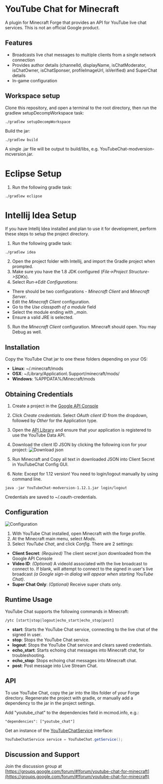 # YouTube Chat for Minecraft

A plugin for Minecraft Forge that provides an API for YouTube live chat
services. This is not an official Google product.

## Features

*  Broadcasts live chat messages to multiple clients from a single network
  connection
*  Provides author details (channelId, displayName, isChatModerator, isChatOwner,
   isChatSponser, profileImageUrl, isVerified) and SuperChat details
*  In-game configuration

## Workspace setup

Clone this repository, and open a terminal to the root directory, then run the gradlew setupDecompWorkspace task:

  ```
  ./gradlew setupDecompWorkspace
  ```

Build the jar:

  ```
  ./gradlew build
  ```

A single .jar file will be output to build/libs, e.g. YouTubeChat-modversion-mcversion.jar.

# Eclipse Setup
1. Run the following gradle task:

  ```
  ./gradlew eclipse
  ```

# Intellij Idea Setup

If you have Intellij Idea installed and plan to use it for development, perform
these steps to setup the project directory.

1. Run the following gradle task:

  ```
  ./gradlew idea
  ```
2.  Open the project folder with Intellij, and import the Gradle project
  when prompted.
3.  Make sure you have the 1.8 JDK configured (*File->Project Structure->SDKs*).
4.  Select *Run->Edit Configurations*:
  * There should be two configurations - *Minecraft Client* and *Minecraft
  Server*.
  * Edit the *Minecraft Client* configuration.
  * Go to the *Use classpath of a module* field
  * Select the module ending with *_main*.
  * Ensure a valid JRE is selected.
5.  Run the *Minecraft Client* configuration. Minecraft should open. You may
 Debug as well.

## Installation

Copy the YouTube Chat jar to one these folders depending on your OS:

* **Linux**: ~/.minecraft/mods
* **OSX**: ~/Library/Application\ Support/minecraft/mods/
* **Windows**: %APPDATA%/Minecraft/mods

## Obtaining Credentials

1.  Create a project in the [Google API Console](https://console.developers.google.com/)

2.  Click *Create credentials*. Select *OAuth client ID* from the dropdown,
followed by *Other* for the Application type.

3.  Open the [API Library](https://console.developers.google.com/apis/library?project=_)
    and ensure that your application is registered to use the YouTube Data API.

4.  Download the client ID JSON by clicking the following icon for your
  project: ![Download json](download_json.png)

5.  Run Minecraft and Copy all text in downloaded JSON into Client Secret in YouTubeChat Config GUI.

6.  Note: Except for 1.12 version! You need to login/logout manually by using command line.

```
java -jar YouTubeChat-modversion-1.12.1.jar login/logout
```

Credentials are saved to ~/.oauth-credentials.

## Configuration

![Configuration](http://i.imgur.com/NgQoDeY.png)

1.  With YouTube Chat installed, open Minecraft with the forge profile.
2.  At the Minecraft main menu, select *Mods*.
3.  Select *YouTube Chat*, and click *Config*. There are 2 settings:
  *  **Client Secret**: *(Required)* The client secret json downloaded from the
  Google API Console
  *  **Video ID**: *(Optional)* A videoId associated with the live broadcast to
  connect to. If blank, will attempt to connect to the signed in user's live
  broadcast *(a Google sign-in dialog will appear when starting YouTube Chat)*.
  *  **Super Chat Only**: *(Optional)* Receive super chats only.

## Runtime Usage

YouTube Chat supports the following commands in Minecraft:

```
/ytc [start|stop|logout|echo_start|echo_stop|post]
```
*  **start**: Starts the YouTube Chat service, connecting to the live chat of
the signed in user.
*  **stop**: Stops the YouTube Chat service.
*  **logout**: Stops the YouTube Chat service and clears saved credentials.
*  **echo_start**: Starts echoing chat messages into Minecraft chat,
   for troubleshooting.
*  **echo_stop**: Stops echoing chat messages into Minecraft chat.
*  **post**: Post message into Live Stream Chat.

## API

To use YouTube Chat, copy the jar into the libs folder of your Forge directory.
Regenerate the project with gradle, or manually add a dependency to the jar in
the project settings.

Add "youtube_chat" to the dependencies field in mcmod.info, e.g.:

  ```
  "dependencies": ["youtube_chat"]
  ```
Get an instance of the [YouTubeChatService](https://github.com/SteveKunG/YouTubeChat/blob/master/1.12.1/src/main/java/com/google/youtube/gaming/chat/YouTubeChatService.java)
interface:

  ```java
  YouTubeChatService service = YouTubeChat.getService();
  ```
## Discussion and Support

Join the discussion group at 
[https://groups.google.com/forum/#!forum/youtube-chat-for-minecraft](https://groups.google.com/forum/#!forum/youtube-chat-for-minecraft)
